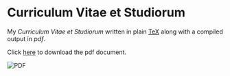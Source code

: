 # Curriculum Vitae et Studiorum

My _Curriculum Vitae et Studiorum_ written in plain [TeX] along with a compiled output in _pdf_.

Click
[here](https://github.com/madrisan/cv/blob/master/dmadrisan_cv_en.pdf)
to download the pdf document.

![PDF][pdf-icon]

[pdf-icon]: https://upload.wikimedia.org/wikipedia/commons/thumb/2/22/Pdf_icon.png/55px-Pdf_icon.png
[tex]: https://en.wikipedia.org/wiki/TeX
